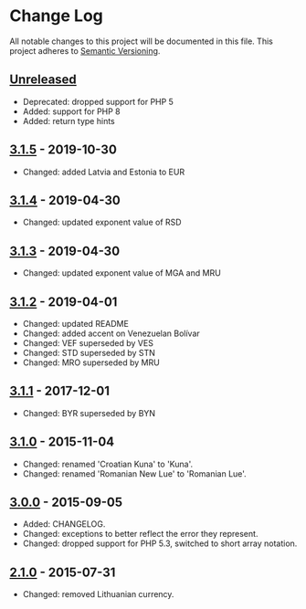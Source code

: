 # Change Log

All notable changes to this project will be documented in this file.
This project adheres to [Semantic Versioning](http://semver.org/).

## [Unreleased]

* Deprecated: dropped support for PHP 5
* Added: support for PHP 8
* Added: return type hints

## [3.1.5] - 2019-10-30

* Changed: added Latvia and Estonia to EUR

## [3.1.4] - 2019-04-30

* Changed: updated exponent value of RSD

## [3.1.3] - 2019-04-30

* Changed: updated exponent value of MGA and MRU

## [3.1.2] - 2019-04-01

* Changed: updated README
* Changed: added accent on Venezuelan Bolívar
* Changed: VEF superseded by VES
* Changed: STD superseded by STN
* Changed: MRO superseded by MRU

## [3.1.1] - 2017-12-01

* Changed: BYR superseded by BYN

## [3.1.0] - 2015-11-04

* Changed: renamed 'Croatian Kuna' to 'Kuna'.
* Changed: renamed 'Romanian New Lue' to 'Romanian Lue'.

## [3.0.0] - 2015-09-05

* Added: CHANGELOG.
* Changed: exceptions to better reflect the error they represent.
* Changed: dropped support for PHP 5.3, switched to short array notation.

## [2.1.0] - 2015-07-31

* Changed: removed Lithuanian currency.

[Unreleased]: https://github.com/alcohol/iso4217/compare/3.1.5...HEAD
[3.1.5]: https://github.com/alcohol/iso4217/compare/3.1.4...3.1.5
[3.1.4]: https://github.com/alcohol/iso4217/compare/3.1.3...3.1.4
[3.1.3]: https://github.com/alcohol/iso4217/compare/3.1.2...3.1.3
[3.1.2]: https://github.com/alcohol/iso4217/compare/3.1.1...3.1.2
[3.1.1]: https://github.com/alcohol/iso4217/compare/3.1.0...3.1.1
[3.1.0]: https://github.com/alcohol/iso4217/compare/3.0.0...3.1.0
[3.0.0]: https://github.com/alcohol/iso4217/compare/2.1.0...3.0.0
[2.1.0]: https://github.com/alcohol/iso4217/compare/2.0.2...2.1.0

